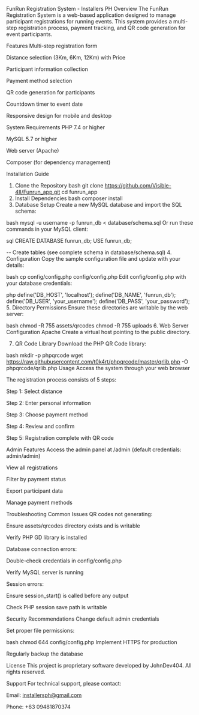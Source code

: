 FunRun Registration System - Installers PH
Overview
The FunRun Registration System is a web-based application designed to manage participant registrations for running events. This system provides a multi-step registration process, payment tracking, and QR code generation for event participants.

Features
Multi-step registration form

Distance selection (3Km, 6Km, 12Km) with Price

Participant information collection

Payment method selection

QR code generation for participants

Countdown timer to event date

Responsive design for mobile and desktop

System Requirements
PHP 7.4 or higher

MySQL 5.7 or higher

Web server (Apache)

Composer (for dependency management)

Installation Guide
1. Clone the Repository
bash
git clone https://github.com/Visible-4II/Funrun_app.git
cd funrun_app
2. Install Dependencies
bash
composer install
3. Database Setup
Create a new MySQL database and import the SQL schema:

bash
mysql -u username -p funrun_db < database/schema.sql
Or run these commands in your MySQL client:

sql
CREATE DATABASE funrun_db;
USE funrun_db;

-- Create tables (see complete schema in database/schema.sql)
4. Configuration
Copy the sample configuration file and update with your details:

bash
cp config/config.php config/config.php
Edit config/config.php with your database credentials:

php
define('DB_HOST', 'localhost');
define('DB_NAME', 'funrun_db');
define('DB_USER', 'your_username');
define('DB_PASS', 'your_password');
5. Directory Permissions
Ensure these directories are writable by the web server:

bash
chmod -R 755 assets/qrcodes
chmod -R 755 uploads
6. Web Server Configuration
Apache
Create a virtual host pointing to the public directory.


7. QR Code Library
Download the PHP QR Code library:

bash
mkdir -p phpqrcode
wget https://raw.githubusercontent.com/t0k4rt/phpqrcode/master/qrlib.php -O phpqrcode/qrlib.php
Usage
Access the system through your web browser

The registration process consists of 5 steps:

Step 1: Select distance

Step 2: Enter personal information

Step 3: Choose payment method

Step 4: Review and confirm

Step 5: Registration complete with QR code

Admin Features
Access the admin panel at /admin (default credentials: admin/admin)

View all registrations

Filter by payment status

Export participant data

Manage payment methods

Troubleshooting
Common Issues
QR codes not generating:

Ensure assets/qrcodes directory exists and is writable

Verify PHP GD library is installed

Database connection errors:

Double-check credentials in config/config.php

Verify MySQL server is running

Session errors:

Ensure session_start() is called before any output

Check PHP session save path is writable

Security Recommendations
Change default admin credentials

Set proper file permissions:

bash
chmod 644 config/config.php
Implement HTTPS for production

Regularly backup the database

License
This project is proprietary software developed by JohnDev404. All rights reserved.

Support
For technical support, please contact:

Email: installersph@gmail.com

Phone: +63 09481870374



